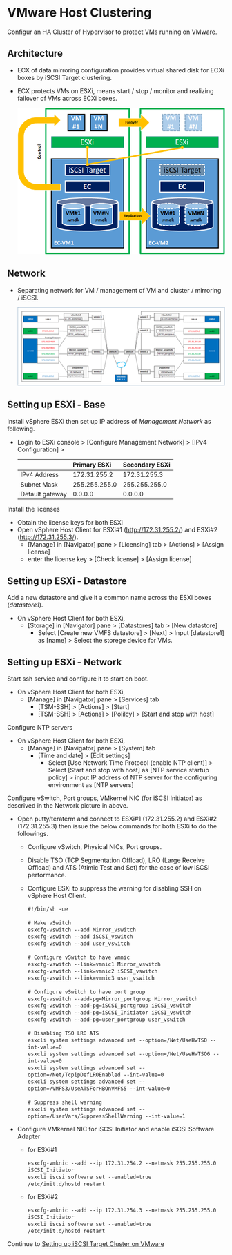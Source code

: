 # VMware Host Clustering

Configur an HA Cluster of Hypervisor to protect VMs running on VMware.

## Architecture

- ECX of data mirroring configuration provides virtual shared disk for ECXi boxes by iSCSI Target clustering.
- ECX protects VMs on ESXi, means start / stop / monitor and realizing failover of VMs across ECXi boxes.

	![Architecture](vmware-cluster-architecture.png)

## Network

- Separating network for VM / management of VM and cluster / mirroring / iSCSI.

	![Network](vmware-cluster-network.png)

## Setting up ESXi - Base

Install vSphere ESXi then set up IP address of *Management Network* as following.

- Login to ESXi console > [Configure Management Network] > [IPv4 Configuration] >

  |			| Primary ESXi	| Secondary ESXi	|
  |:---			|:---		|:---			|
  | IPv4 Address	| 172.31.255.2	| 172.31.255.3		|
  | Subnet Mask		| 255.255.255.0 | 255.255.255.0		|
  | Default gateway	| 0.0.0.0	| 0.0.0.0		|

Install the licenses

- Obtain the license keys for both ESXi
- Open vSphere Host Client for ESXi#1 (http://172.31.255.2/) and ESXi#2 (http://172.31.255.3/).
  - [Manage] in [Navigator] pane > [Licensing] tab > [Actions] > [Assign license]
  - enter the license key > [Check license] > [Assign license]

## Setting up ESXi - Datastore

Add a new datastore and give it a common name across the ESXi boxes (*datastore1*).

- On vSphere Host Client for both ESXi,
  - [Storage] in [Navigator] pane > [Datastores] tab > [New datastore]
    - Select [Create new VMFS datastore] > [Next] > Input [datastore1] as [name] > Select the storege device for VMs.

## Setting up ESXi - Network

Start ssh service and configure it to start on boot.

- On vSphere Host Client for both ESXi,
  - [Manage] in [Navigator] pane > [Services] tab
    - [TSM-SSH] > [Actions] > [Start]
    - [TSM-SSH] > [Actions] > [Polilcy] > [Start and stop with host]

Configure NTP servers

- On vSphere Host Client for both ESXi,
  - [Manage] in [Navigator] pane > [System] tab
    - [Time and date] > [Edit settings]
      - Select [Use Network Time Protocol (enable NTP client)] > Select [Start and stop with host] as [NTP service startup policy] > input IP address of NTP server for the configuring environment as [NTP servers]

Configure vSwitch, Port groups, VMkernel NIC (for iSCSI Initiator) as descrived in the Network picture in above.

- Open putty/teraterm and connect to ESXi#1 (172.31.255.2) and ESXi#2 (172.31.255.3) then issue the below commands for both ESXi to do the followings.
  - Configure vSwitch, Physical NICs, Port groups.
  - Disable TSO (TCP Segmentation Offload), LRO (Large Receive Offload) and ATS (Atimic Test and Set) for the case of low iSCSI performance.
  - Configure ESXi to suppress the warning for disabling SSH on vSphere Host Client.

	    #!/bin/sh -ue

	    # Make vSwitch
	    esxcfg-vswitch --add Mirror_vswitch
	    esxcfg-vswitch --add iSCSI_vswitch
	    esxcfg-vswitch --add user_vswitch

	    # Configure vSwitch to have vmnic
	    esxcfg-vswitch --link=vmnic1 Mirror_vswitch
	    esxcfg-vswitch --link=vmnic2 iSCSI_vswitch
	    esxcfg-vswitch --link=vmnic3 user_vswitch

	    # Configure vSwitch to have port group
	    esxcfg-vswitch --add-pg=Mirror_portgroup Mirror_vswitch
	    esxcfg-vswitch --add-pg=iSCSI_portgroup iSCSI_vswitch
	    esxcfg-vswitch --add-pg=iSCSI_Initiator iSCSI_vswitch
	    esxcfg-vswitch --add-pg=user_portgroup user_vswitch

	    # Disabling TSO LRO ATS
	    esxcli system settings advanced set --option=/Net/UseHwTSO --int-value=0
	    esxcli system settings advanced set --option=/Net/UseHwTSO6 --int-value=0
	    esxcli system settings advanced set --option=/Net/TcpipDefLROEnabled --int-value=0
	    esxcli system settings advanced set --option=/VMFS3/UseATSForHBOnVMFS5 --int-value=0

	    # Suppress shell warning
	    esxcli system settings advanced set --option=/UserVars/SuppressShellWarning --int-value=1

- Configure VMkernel NIC for iSCSI Initiator and enable iSCSI Software Adapter
  - for ESXi#1

	    esxcfg-vmknic --add --ip 172.31.254.2 --netmask 255.255.255.0 iSCSI_Initiator
	    esxcli iscsi software set --enabled=true
	    /etc/init.d/hostd restart

  - for ESXi#2

	    esxcfg-vmknic --add --ip 172.31.254.3 --netmask 255.255.255.0 iSCSI_Initiator
	    esxcli iscsi software set --enabled=true
	    /etc/init.d/hostd restart

Continue to [Setting up iSCSI Target Cluster on VMware](iSCSI-cluster.md)
